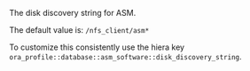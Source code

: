 The disk discovery string for ASM.

The default value is: `/nfs_client/asm*`

To customize this consistently use the hiera key `ora_profile::database::asm_software::disk_discovery_string`.
